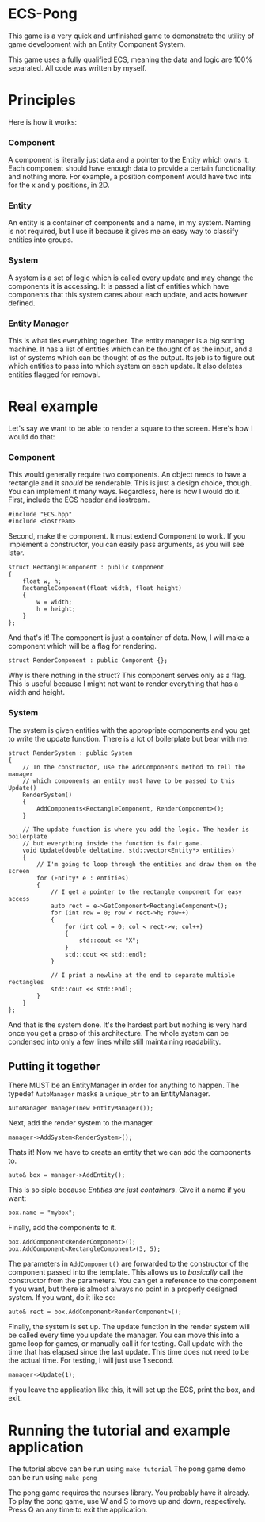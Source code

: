 # ECS-Pong
This game is a very quick and unfinished game to demonstrate the utility of game development with an Entity Component System.

This game uses a fully qualified ECS, meaning the data and logic are 100% separated.
All code was written by myself.

# Principles
Here is how it works:
### Component
A component is literally just data and a pointer to the Entity which owns it. Each component should have enough data to provide a certain functionality, and nothing more. For example, a position component would have two ints for the x and y positions, in 2D.

### Entity
An entity is a container of components and a name, in my system. Naming is not required, but I use it because it gives me an easy way to classify entities into groups.

### System
A system is a set of logic which is called every update and may change the components it is accessing. It is passed a list of entities which have components that this system cares about each update, and acts however defined.

### Entity Manager
This is what ties everything together.
The entity manager is a big sorting machine. It has a list of entities which can be thought of as the input, and a list of systems which can be thought of as the output. Its job is to figure out which entities to pass into which system on each update. It also deletes entities flagged for removal.

# Real example
Let's say we want to be able to render a square to the screen. Here's how I
would do that:

### Component
This would generally require two components. An object needs to have a rectangle and it *should* be renderable. This is just a design choice, though. You can implement it many ways. Regardless, here is how I would do it.
First, include the ECS header and iostream.
```
#include "ECS.hpp"
#include <iostream>
```
Second, make the component. It must extend Component to work. If you implement
a constructor, you can easily pass arguments, as you will see later.
```
struct RectangleComponent : public Component
{
	float w, h;
	RectangleComponent(float width, float height)
	{
		w = width;
		h = height;
	}
};
```
And that's it! The component is just a container of data.
Now, I will make a component which will be a flag for rendering.
```
struct RenderComponent : public Component {};
```
Why is there nothing in the struct? This component serves only as a flag. This is useful because I might not want to render everything that has a width and height.

### System
The system is given entities with the appropriate components and you get to write the update function. There is a lot of boilerplate but bear with me.
```
struct RenderSystem : public System
{
	// In the constructor, use the AddComponents method to tell the manager
	// which components an entity must have to be passed to this Update()
	RenderSystem()
	{
		AddComponents<RectangleComponent, RenderComponent>();
	}

	// The update function is where you add the logic. The header is boilerplate
	// but everything inside the function is fair game.
	void Update(double deltatime, std::vector<Entity*> entities)
	{
		// I'm going to loop through the entities and draw them on the screen
		for (Entity* e : entities)
		{
			// I get a pointer to the rectangle component for easy access
			auto rect = e->GetComponent<RectangleComponent>();
			for (int row = 0; row < rect->h; row++)
			{
				for (int col = 0; col < rect->w; col++)
				{
					std::cout << "X";
				}
				std::cout << std::endl;
			}

			// I print a newline at the end to separate multiple rectangles
			std::cout << std::endl;
		}
	}
};
```
And that is the system done. It's the hardest part but nothing is very hard once you get a grasp of this architecture. The whole system can be condensed into only a few lines while still maintaining readability.

## Putting it together
There MUST be an EntityManager in order for anything to happen. The typedef `AutoManager` masks a `unique_ptr` to an EntityManager.
```
AutoManager manager(new EntityManager());
```
Next, add the render system to the manager.
```
manager->AddSystem<RenderSystem>();
```
Thats it! Now we have to create an entity that we can add the components to.
```
auto& box = manager->AddEntity();
```
This is so siple because *Entities are just containers*.
Give it a name if you want:
```
box.name = "mybox";
```
Finally, add the components to it.
```
box.AddComponent<RenderComponent>();
box.AddComponent<RectangleComponent>(3, 5);
```
The parameters in `AddComponent()` are forwarded to the constructor of the component passed into the template. This allows us to *basically* call the constructor from the parameters.
You can get a reference to the component if you want, but there is almost always no point in a properly designed system. If you want, do it like so:
```
auto& rect = box.AddComponent<RenderComponent>();
```
Finally, the system is set up. The update function in the render system will be called every time you update the manager. You can move this into a game loop for games, or manually call it for testing. Call update with the time that has elapsed since the last update. This time does not need to be the actual time. For testing, I will just use 1 second.
```
manager->Update(1);
```
If you leave the application like this, it will set up the ECS, print the box, and exit.

# Running the tutorial and example application
The tutorial above can be run using `make tutorial`
The pong game demo can be run using `make pong`

The pong game requires the ncurses library. You probably have it already.
To play the pong game, use W and S to move up and down, respectively.
Press Q an any time to exit the application.